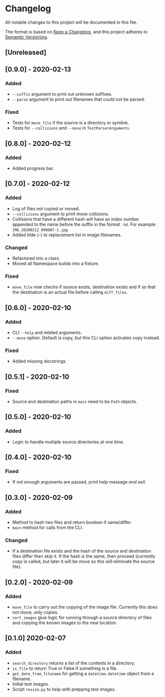 # Changelog
All notable changes to this project will be documented in this file.

The format is based on [Keep a Changelog](https://keepachangelog.com/en/1.0.0/),
and this project adheres to [Semantic Versioning](https://semver.org/spec/v2.0.0.html).

## [Unreleased]

## [0.9.0] - 2020-02-13
### Added
- `--suffix` argument to print out unknown suffixes.
- `--parse` argument to print out filenames that could not be parsed.

### Fixed
- Tests for `move_file` if the source is a directory or symlink.
- Tests for `--collisions` and `--move` in `TestParserArguments`.

## [0.8.0] - 2020-02-12
### Added
- Added progress bar.

## [0.7.0] - 2020-02-12
### Added
- Log of files not copied or moved.
- `--collisions` argument to print move collisions.
- Collisions that have a different hash will have an index number appended to
  the name before the suffix in the format `-%d`. For example: `IMG_20200212_090807-1.jpg`.
- Added tilde (`~`) to replacement list in image filenames.

### Changed
- Refactored into a class.
- Moved all Namespace builds into a fixture.

### Fixed
- `move_file` now checks if source exists, destination exists and if so that the destination is an actual file
  before calling `diff_files`.

## [0.6.0] - 2020-02-10
### Added
- CLI `--help` and related arguments.
- `--move` option. Default is copy, but this CLI option activates copy instead.

### Fixed
- Added missing docstrings.

## [0.5.1] - 2020-02-10
### Fixed
- Source and destination paths in `main` need to be `Path` objects.

## [0.5.0] - 2020-02-10
### Added
- Logic to handle multiple source directories at one time.

## [0.4.0] - 2020-02-10
### Fixed
- If not enough arguments are passed, print help message *and exit*.

## [0.3.0] - 2020-02-09
### Added
- Method to hash two files and return boolean if same/differ.
- `main` method for calls from the CLI.

### Changed
- If a destination file exists and the hash of the source and destination files differ then skip it. If the
  hash is the same, then proceed (currently copy is called, but later it will be move so this will eliminate
  the source file). 

## [0.2.0] - 2020-02-09
### Added
- `move_file` to carry out the copying of the image file. Currently this does not move, only copies.
- `sort_images` glue logic for running through a source directory of files and copying the known images
  to the new location.

## [0.1.0] 2020-02-07
### Added
- `search_directory` returns a list of the contents in a directory.
- `is_file` to return True or False if something is a file. 
- `get_date_from_filename` for getting a `datetime.datetime` object from a filename.
- Initial test images.
- Script `resize.py` to help with prepping test images.
